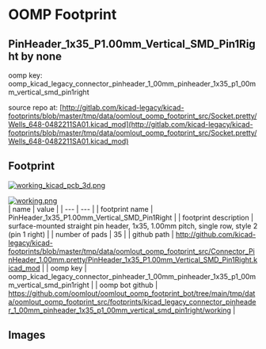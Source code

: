 # OOMP Footprint  
## PinHeader_1x35_P1.00mm_Vertical_SMD_Pin1Right  by none  
  
oomp key: oomp_kicad_legacy_connector_pinheader_1_00mm_pinheader_1x35_p1_00mm_vertical_smd_pin1right  
  
source repo at: [http://gitlab.com/kicad-legacy/kicad-footprints/blob/master/tmp/data/oomlout_oomp_footprint_src/Socket.pretty/Wells_648-0482211SA01.kicad_mod](http://gitlab.com/kicad-legacy/kicad-footprints/blob/master/tmp/data/oomlout_oomp_footprint_src/Socket.pretty/Wells_648-0482211SA01.kicad_mod)  
## Footprint  
  
[![working_kicad_pcb_3d.png](working_kicad_pcb_3d_600.png)](working_kicad_pcb_3d.png)  
  
[![working.png](working_600.png)](working.png)  
| name | value | 
| --- | --- | 
| footprint name | PinHeader_1x35_P1.00mm_Vertical_SMD_Pin1Right | 
| footprint description | surface-mounted straight pin header, 1x35, 1.00mm pitch, single row, style 2 (pin 1 right) | 
| number of pads | 35 | 
| github path | http://github.com/kicad-legacy/kicad-footprints/blob/master/tmp/data/oomlout_oomp_footprint_src/Connector_PinHeader_1.00mm.pretty/PinHeader_1x35_P1.00mm_Vertical_SMD_Pin1Right.kicad_mod | 
| oomp key | oomp_kicad_legacy_connector_pinheader_1_00mm_pinheader_1x35_p1_00mm_vertical_smd_pin1right | 
| oomp bot github | https://github.com/oomlout/oomlout_oomp_footprint_bot/tree/main/tmp/data/oomlout_oomp_footprint_src/footprints/kicad_legacy_connector_pinheader_1_00mm_pinheader_1x35_p1_00mm_vertical_smd_pin1right/working | 
## Images  
